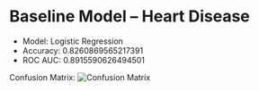 # Baseline Model – Heart Disease

- Model: Logistic Regression
- Accuracy: 0.8260869565217391
- ROC AUC: 0.8915590626494501

Confusion Matrix:
![Confusion Matrix](/Users/manuelrodriguezsutil/Developer/health-risk/visuals/heart_disease/confusion_matrix.png)